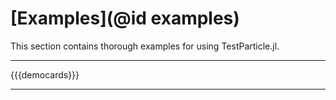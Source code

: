 # [Examples](@id examples)

This section contains thorough examples for using TestParticle.jl.

---

{{{democards}}}

---